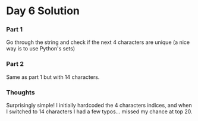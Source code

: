 # Day 6 Solution

### Part 1

Go through the string and check if the next 4 characters are unique (a nice way is to use Python's sets)

### Part 2

Same as part 1 but with 14 characters.


### Thoughts

Surprisingly simple! I initially hardcoded the 4 characters indices, and when I switched to 14 characters I had a few typos... missed my chance at top 20.
